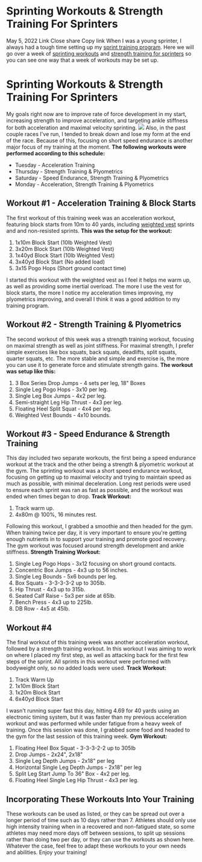 #  Sprinting Workouts & Strength Training For Sprinters 
May 5, 2022
Link
Close share Copy link
When I was a young sprinter, I always had a tough time setting up my [sprint training program](https://sprintingworkouts.com/collections/training-programs "sprint training program"). Here we will go over a week of [sprinting workouts](https://sprintingworkouts.com/blogs/training/workouts-for-sprinters-in-track-field "sprinting workouts") and [strength training for sprinters](https://sprintingworkouts.com/blogs/strength-training/3-tips-strength-training-sprinters "strength training for sprinters") so you can see one way that a week of workouts may be set up.
# Sprinting Workouts & Strength Training For Sprinters
My goals right now are to improve rate of force development in my start, increasing strength to improve acceleration, and targeting ankle stiffness for both acceleration and maximal velocity sprinting.
![](https://cdn.shopify.com/s/files/1/0015/4445/4207/files/weighted_block_starts-01_480x480.jpg?v=1651079168)
Also, in the past couple races I've run, I tended to break down and lose my form at the end of the race. Because of this, focusing on short speed endurance is another major focus of my training at the moment.
**The following workouts were performed according to this schedule:**
  * Tuesday - Acceleration Training
  * Thursday - Strength Training & Plyometrics
  * Saturday - Speed Endurance, Strength Training & Plyometrics
  * Monday - Acceleration, Strength Training & Plyometrics


## Workout #1 - Acceleration Training & Block Starts
The first workout of this training week was an acceleration workout, featuring block starts from 10m to 40 yards, including [weighted vest](https://sprintingworkouts.com/blogs/training/best-weighted-vest-for-sprinting) sprints and and non-resisted sprints.
**This was the setup for the workout:**
  1. 1x10m Block Start (10lb Weighted Vest)
  2. 3x20m Block Start (10lb Weighted Vest)
  3. 1x40yd Block Start (10lb Weighted Vest)
  4. 3x40yd Block Start (No added load)
  5. 3x15 Pogo Hops (Short ground contact time)


I started this workout with the weighted vest as I feel it helps me warm up, as well as providing some inertial overload. The more I use the vest for block starts, the more I notice my acceleration times improving, my plyometrics improving, and overall I think it was a good addition to my training program.
## Workout #2 - Strength Training & Plyometrics
The second workout of this week was a strength training workout, focusing on maximal strength as well as joint stiffness. For maximal strength, I prefer simple exercises like box squats, back squats, deadlifts, split squats, quarter squats, etc. The more stable and simple and exercise is, the more you can use it to generate force and stimulate strength gains.
**The workout was setup like this:**
  1. 3 Box Series Drop Jumps - 4 sets per leg, 18" Boxes
  2. Single Leg Pogo Hops - 3x10 per leg.
  3. Single Leg Box Jumps - 4x2 per leg.
  4. Semi-straight Leg Hip Thrust - 4x3 per leg.
  5. Floating Heel Split Squat - 4x4 per leg.
  6. Weighted Vest Bounds - 4x10 bounds.


## Workout #3 - Speed Endurance & Strength Training
This day included two separate workouts, the first being a speed endurance workout at the track and the other being a strength & plyometric workout at the gym.
The sprinting workout was a short speed endurance workout, focusing on getting up to maximal velocity and trying to maintain speed as much as possible, with minimal deceleration. Long rest periods were used to ensure each sprint was ran as fast as possible, and the workout was ended when times began to drop.
**Track Workout:**
  1. Track warm up.
  2. 4x80m @ 100%, 16 minutes rest.


Following this workout, I grabbed a smoothie and then headed for the gym. When training twice per day, it is very important to ensure you're getting enough nutrients in to support your training and promote good recovery.
The gym workout was focused around strength development and ankle stiffness.
**Strength Training Workout:**
  1. Single Leg Pogo Hops - 3x12 focusing on short ground contacts.
  2. Concentric Box Jumps - 4x3 up to 56 inches.
  3. Single Leg Bounds - 5x6 bounds per leg.
  4. Box Squats - 3-3-3-3-2 up to 305lb.
  5. Hip Thrust - 4x3 up to 315b.
  6. Seated Calf Raise - 5x3 per side at 65lb.
  7. Bench Press - 4x3 up to 225lb.
  8. DB Row - 4x5 at 45lb.


## Workout #4
The final workout of this training week was another acceleration workout, followed by a strength training workout. In this workout I was aiming to work on where I placed my first step, as well as attacking back for the first few steps of the sprint. All sprints in this workout were performed with bodyweight only, so no added loads were used.
**Track Workout:**
  1. Track Warm Up
  2. 1x10m Block Start
  3. 1x20m Block Start
  4. 6x40yd Block Start


I wasn't running super fast this day, hitting 4.69 for 40 yards using an electronic timing system, but it was faster than my previous acceleration workout and was performed while under fatigue from a heavy week of training.
Once this session was done, I grabbed some food and headed to the gym for the last session of this training week.
**Gym Workout:**
  1. Floating Heel Box Squat - 3-3-3-2-2 up to 305lb
  2. Drop Jumps - 2x24", 2x18"
  3. Single Leg Depth Jumps - 2x18" per leg
  4. Horizontal Single Leg Depth Jumps - 2x18" per leg
  5. Split Leg Start Jump To 36" Box - 4x2 per leg.
  6. Floating Heel Single Leg Hip Thrust - 4x3 per leg.﻿


## Incorporating These Workouts Into Your Training
These workouts can be used as listed, or they can be spread out over a longer period of time such as 10 days rather than 7. Athletes should only use high intensity training when in a recovered and non-fatigued state, so some athletes may need more days off between sessions, to split up sessions rather than doing two per day, or they can use the workouts as shown here.
Whatever the case, feel free to adapt these workouts to your own needs and abilities. Enjoy your training!
[ ](https://sprintingworkouts.com/blogs/training)
